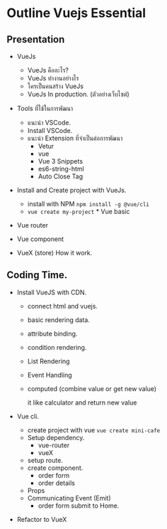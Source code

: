 # Outline Vuejs Essential

## Presentation
* VueJs
    * VueJs คืออะไร?
    * VueJs ทำงานอย่างไร
    * ใครเป็นคนสร้าง VueJs
    * VueJs In production. (ตัวอย่างเว็บไซต์)

* Tools ที่ใช้ในการพัฒนา
    * แนะนำ VSCode.
    * Install VSCode.
    * แนะนำ Extension ที่จำเป็นต่อการพัฒนา
        * Vetur
        * vue
        * Vue 3 Snippets
        * es6-string-html
        * Auto Close Tag

* Install and Create project with VueJs.
    * install with NPM  `npm install -g @vue/cli`
    * `vue create my-project` * Vue basic
* Vue router
* Vue component
* VueX (store) How it work.

## Coding Time.
* Install VueJS with CDN.
    * connect html and vuejs.
    * basic rendering data.
    * attribute binding.
    * condition rendering.
    * List Rendering
    * Event Handling
    * computed (combine value or get new value)
      
      it like calculator and return new value

* Vue cli.
    * create project with vue `vue create mini-cafe`
    * Setup dependency.
        * vue-router
        * vueX
    * setup route.
    * create component.
        * order form
        * order details
    * Props
    * Communicating Event (Emit) 
        * order form submit to Home.

* Refactor to VueX